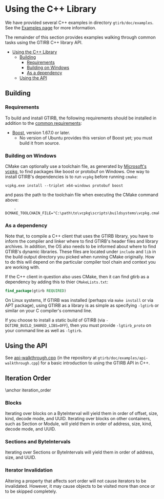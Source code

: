 # Using the C++ Library

We have provided several C++ examples in directory
`gtirb/doc/examples`. See the [Examples page](../examples.html) for more
information.

The remainder of this section provides examples walking through common
tasks using the GTIRB C++ library API.

- [Using the C++ Library](#using-the-c-library)
  - [Building](#building)
    - [Requirements](#requirements)
    - [Building on Windows](#building-on-windows)
    - [As a dependency](#as-a-dependency)
  - [Using the API](#using-the-api)

## Building

### Requirements

To build and install GTIRB, the following requirements should be installed in addition to the [common requirements](../../README.md#requirements):

- [Boost](https://www.boost.org/), version 1.67.0 or later.
  - No version of Ubuntu provides this version of Boost yet; you must build it from source.

### Building on Windows

CMake can optionally use a toolchain file, as generated by
[Microsoft's vcpkg](https://github.com/Microsoft/vcpkg), to find packages like
boost or protobuf on Windows. One way to install GTIRB's dependencies is to run
`vcpkg` before running `cmake`:

```
vcpkg.exe install --triplet x64-windows protobuf boost
```

and pass the path to the toolchain file when executing the CMake command above:

```
    -DCMAKE_TOOLCHAIN_FILE="C:\path\to\vcpkg\scripts\buildsystems\vcpkg.cmake"
```

### As a dependency

Note that, to compile a C++ client that uses the GTIRB library,
you have to inform the compiler and linker where to find GTIRB's
header files and library archives. In addition, the OS also needs to
be informed about where to find GTIRB's dynamic libraries. These files
are located under `include` and `lib` in the build output directory
you picked when running CMake originally. How to do this will depend
on the particular compiler tool chain and context you are working
with.

If the C++ client in question also uses CMake, then it can find gtirb as a dependency by adding this to thier `CMakeLists.txt`:

```cmake
find_package(gtirb REQUIRED)
```

On Linux systems, If GTIRB was installed (perhaps via `make install` or via APT package),
using GTIRB as a library is as simple as specifying `-lgtirb` or similar on your C compiler's command line.

If you choose to install a static build of GTIRB (via `-DGTIRB_BUILD_SHARED_LIBS=OFF`),
then you must provide `-lgtirb_proto` on your command line as well as `-lgtirb`.

## Using the API

See [api-walkthrough.cpp](../api-walkthrough_8cpp-example.html) (in
the repository at `gtirb/doc/examples/api-walkthrough.cpp`) for a
basic introduction to using the GTIRB API in C++.

## Iteration Order
\anchor iteration_order

### Blocks

Iterating over blocks on a ByteInterval will yield them in order of offset,
size, kind, decode mode, and UUID. Iterating over blocks on other containers,
such as Section or Module, will yield them in order of address, size, kind,
decode mode, and UUID.

### Sections and ByteIntervals

Iterating over Sections or ByteIntervals will yield them in order of address,
size, and UUID.

### Iterator Invalidation

Altering a property that affects sort order will not cause iterators to be
invalidated. However, it may cause objects to be visited more than once or
to be skipped completely.
